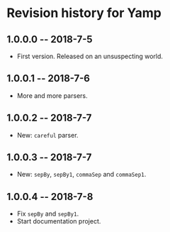# Revision history for Yamp

## 1.0.0.0  -- 2018-7-5

* First version. Released on an unsuspecting world.

## 1.0.0.1  -- 2018-7-6

* More and more parsers.

## 1.0.0.2  -- 2018-7-7

* New: `careful` parser.

## 1.0.0.3  -- 2018-7-7

* New: `sepBy`, `sepBy1`, `commaSep` and `commaSep1`.

## 1.0.0.4  -- 2018-7-8

* Fix `sepBy` and `sepBy1`.
* Start documentation project.
